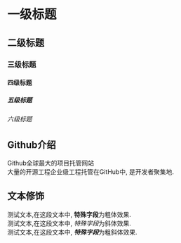 # 一级标题
## 二级标题
### 三级标题
#### 四级标题
##### 五级标题
###### 六级标题


## Github介绍

Github全球最大的项目托管网站<br>大量的开源工程企业级工程托管在GitHub中, 是开发者聚集地.

## 文本修饰

测试文本,在这段文本中, **特殊字段**为粗体效果.<br>
测试文本,在这段文本中, *特殊字段*为斜体效果.<br>
测试文本,在这段文本中, ***特殊字段***为粗斜体效果.<br>
